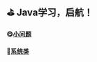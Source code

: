 ##  :golf: Java学习，启航！

#### :yum:[小问题](./problem.md)
#### :file_folder:[系统类](https://github.com/swordboyASS/Rear-end-Learing/blob/master/Java/%E4%B8%80%E4%BA%9B%E7%B1%BB.md#title)
